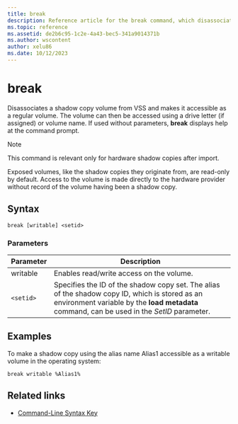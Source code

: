 ```yaml
---
title: break
description: Reference article for the break command, which disassociates a shadow copy volume from VSS and makes it accessible as a regular volume.
ms.topic: reference
ms.assetid: de2b6c95-1c2e-4a43-bec5-341a9014371b
ms.author: wscontent
author: xelu86
ms.date: 10/12/2023
---
```


# break

Disassociates a shadow copy volume from VSS and makes it accessible as a regular volume. The volume can then be accessed using a drive letter (if assigned) or volume name. If used without parameters, **break** displays help at the command prompt.

> [!NOTE]
> This command is relevant only for hardware shadow copies after import.
>
> Exposed volumes, like the shadow copies they originate from, are read-only by default. Access to the volume is made directly to the hardware provider without record of the volume having been a shadow copy.

## Syntax

```
break [writable] <setid>
```

### Parameters

| Parameter | Description |
| --------- | ----------- |
| writable | Enables read/write access on the volume. |
| `<setid>` | Specifies the ID of the shadow copy set. The alias of the shadow copy ID, which is stored as an environment variable by the **load metadata** command, can be used in the *SetID* parameter. |

## Examples

To make a shadow copy using the alias name Alias1 accessible as a writable volume in the operating system:

```
break writable %Alias1%
```

## Related links

- [Command-Line Syntax Key](command-line-syntax-key.md)
